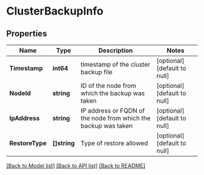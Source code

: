 # ClusterBackupInfo

## Properties
Name | Type | Description | Notes
------------ | ------------- | ------------- | -------------
**Timestamp** | **int64** | timestamp of the cluster backup file | [optional] [default to null]
**NodeId** | **string** | ID of the node from which the backup was taken | [optional] [default to null]
**IpAddress** | **string** | IP address or FQDN of the node from which the backup was taken | [optional] [default to null]
**RestoreType** | **[]string** | Type of restore allowed | [optional] [default to null]

[[Back to Model list]](../README.md#documentation-for-models) [[Back to API list]](../README.md#documentation-for-api-endpoints) [[Back to README]](../README.md)

